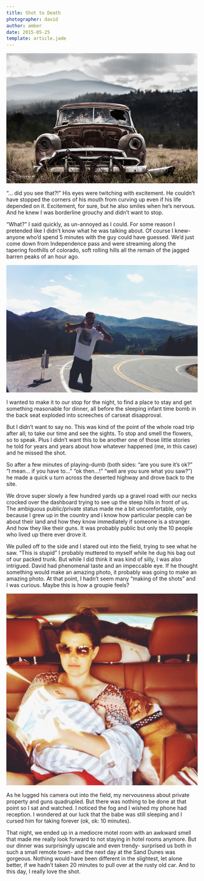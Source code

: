 ```yaml
---
title: Shot to Death
photographer: david
author: amber
date: 2015-05-25
template: article.jade
---
```


![Shot To Death][shot]

“… did you see that?!”  His eyes were twitching with excitement.  He couldn’t have stopped the corners of his mouth from curving up even if his life depended on it.  Excitement, for sure, but he also smiles when he’s nervous.  And he knew I was borderline grouchy and didn’t want to stop.

“What?” I said quickly, as un-annoyed as I could.  For some reason I pretended like I didn’t know what he was talking about.  Of course I knew- anyone who’d spend 5 minutes with the guy could have guessed.  We’d just come down from Independence pass and were streaming along the tapering foothills of colorado, soft rolling hills all the remain of the jagged barren peaks of an hour ago.

![Independence Pass, Colorado][pass]

I wanted to make it to our stop for the night, to find a place to stay and get something reasonable for dinner, all before the sleeping infant time bomb in the back seat exploded into screeches of carseat disapproval.  

But I didn’t want to say no.  This was kind of the point of the whole road trip after all; to take our time and see the sights.  To stop and smell the flowers, so to speak.  Plus I didn’t want this to be another one of those little stories he told for years and years about how whatever happened (me, in this case) and he missed the shot.

So after a few minutes of playing-dumb (both sides: “are you sure it’s ok?”  “I mean… if you have to…”  “ok then…!” “well are you sure what you saw?”) he made a quick u turn across the deserted highway and drove back to the site.

We drove super slowly a few hundred yards up a gravel road with our necks crocked over the dashboard trying to see up the steep hills in front of us.  The ambiguous public/private status made me a bit uncomfortable, only because I grew up in the country and i know how particular people can be about their land and how they know immediately if someone is a stranger.  And how they like their guns.  It was probably public but only the 10 people who lived up there ever drove it.  

We pulled off to the side and I stared out into the field, trying to see what he saw.  “This is stupid” I probably muttered to myself while he dug his bag out of our packed trunk.  But while I did think it was kind of silly, I was also intrigued.  David had phenomenal taste and an impeccable eye.  If he thought something would make an amazing photo, it probably was going to make an amazing photo.  At that point, I hadn’t seem many “making of the shots” and I was curious.  Maybe this is how a groupie feels?

![Break on the Road][break]

As he lugged his camera out into the field, my nervousness about private property and guns quadrupled.  But there was nothing to be done at that point so I sat and watched.  I noticed the fog and I wished my phone had reception.  I wondered at our luck that the babe was still sleeping and I cursed him for taking forever (ok, ok: 10 minutes).

That night, we ended up in a mediocre motel room with an awkward smell that made me really look forward to not staying in hotel rooms anymore.  But our dinner was surprisingly upscale and even trendy- surprised us both in such a small remote town- and the next day at the Sand Dunes was gorgeous.  Nothing would have been different in the slightest, let alone better, if we hadn’t taken 20 minutes to pull over at the rusty old car.  And to this day, I really love the shot.


[shot]: images/shottodeath.png
[break]: images/break.jpg
[pass]: images/pass.jpg

